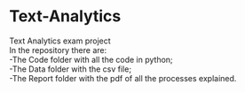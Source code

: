 # Text-Analytics
Text Analytics exam project<br>
In the repository there are:<br>
-The Code folder with all the code in python;<br>
-The Data folder with the csv file;<br>
-The Report folder with the pdf of all the processes explained.

